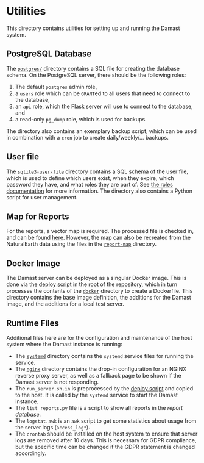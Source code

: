 # Utilities

This directory contains utilities for setting up and running the Damast system.


## PostgreSQL Database

The [`postgres/`](./postgres/) directory contains a SQL file for creating the database schema.
On the PostgreSQL server, there should be the following roles:

 1. The default `postgres` admin role,
 2. a `users` role which can be `GRANT`ed to all users that need to connect to the database,
 3. an `api` role, which the Flask server will use to connect to the database, and
 4. a read-only `pg_dump` role, which is used for backups.

The directory also contains an exemplary backup script, which can be used in combination with a `cron` job to create daily/weekly/... backups.


## User file

The [`sqlite3-user-file`](./sqlite3-user-file/) directory contains a SQL schema of the user file, which is used to define which users exist, when they expire, which password they have, and what roles they are part of.
See [the roles documentation](../docs/roles.md) for more information.
The directory also contains a Python script for user management.


## Map for Reports

For the reports, a vector map is required.
The processed file is checked in, and can be found [here](../dhimmis/reporting/map-data/features.geo.json.gz).
However, the map can also be recreated from the NaturalEarth data using the files in the [`report-map`](./report-map/) directory.


## Docker Image

The Damast server can be deployed as a singular Docker image.
This is done via the [deploy script](../deploy.sh) in the root of the repository, which in turn processes the contents of the [`docker`](./docker/) directory to create a Dockerfile.
This directory contains the base image definition, the additions for the Damast image, and the additions for a local test server.


## Runtime Files

Additional files here are for the configuration and maintenance of the host system where the Damast instance is running:

 - The [`systemd`](./systemd/) directory contains the `systemd` service files for running the service.
 - The [`nginx`](./nginx/) directory contains the drop-in configuration for an NGINX reverse proxy server, as well as a fallback page to be shown if the Damast server is not responding.
 - The `run_server.sh.in` is preprocessed by the [deploy script](../deploy.sh) and copied to the host. It is called by the `systemd` service to start the Damast instance.
 - The `list_reports.py` file is a script to show all reports in the *report database.*
 - The `logstat.awk` is an `awk` script to get some statistics about usage from the server logs (`access_log*`).
 - The `crontab` should be installed on the host system to ensure that server logs are removed after 10 days. This is necessary for GDPR compliance, but the specific time can be changed if the GDPR statement is changed accordingly.
